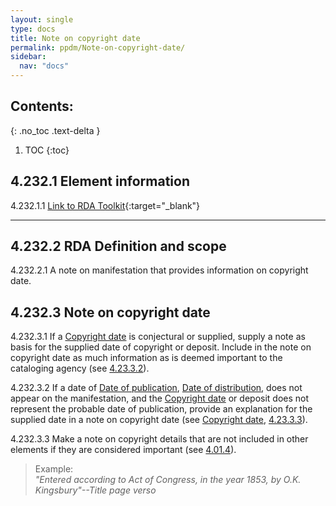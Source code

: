 ```yaml
---
layout: single
type: docs
title: Note on copyright date
permalink: ppdm/Note-on-copyright-date/
sidebar:
  nav: "docs"
---
```


## Contents:
{: .no_toc .text-delta }

1. TOC
{:toc}

## 4.232.1 Element information

<a name="4.232.1.1">4.232.1.1</a> [Link to RDA Toolkit](https://beta.rdatoolkit.org/Content/Index?externalId=en-US_ala-ecaba0d1-b8ef-3549-9e6e-29685004e392){:target="_blank"}

---

## 4.232.2 RDA Definition and scope

<a name="4.232.2.1">4.232.2.1</a> A note on manifestation that provides information on copyright date.

## 4.232.3 Note on copyright date 

<a name="4.232.3.1">4.232.3.1</a> If a [Copyright date](/DCRMR/ppdm/Copyright-date/) is conjectural or supplied, supply a note as basis for the supplied date of copyright or deposit.  Include in the note on copyright date as much information as is deemed important to the cataloging agency (see [4.23.3.2](/DCRMR/ppdm/Copyright-date/#4.23.3.2)).

<a name="4.232.3.2">4.232.3.2</a> If a date of [Date of publication](/DCRMR/ppdm/Date-of-publication/), [Date of distribution](/DCRMR/ppdm/Date-of-publication/), does not appear on the manifestation, and the [Copyright date](/DCRMR/ppdm/Copyright-date/) or deposit does not represent the probable date of publication, provide an explanation for the supplied date in a note on copyright date (see [Copyright date](/DCRMR/ppdm/Copyright-date/), [4.23.3.3](/DCRMR/ppdm/Copyright-date/#4.23.3.3)).

<a name="4.232.3.3">4.232.3.3</a> Make a note on copyright details that are not included in other elements if they are considered important (see [4.01.4](/DCRMR/ppdm/#4.01.4)).

>Example:  
><CITE>"Entered according to Act of Congress, in the year 1853, by O.K. Kingsbury"--Title page verso</CITE>